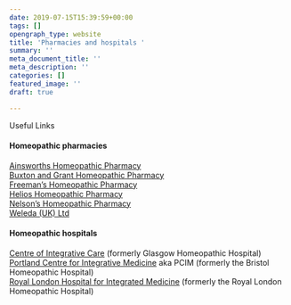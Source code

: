 ```yaml
---
date: 2019-07-15T15:39:59+00:00
tags: []
opengraph_type: website
title: 'Pharmacies and hospitals '
summary: ''
meta_document_title: ''
meta_description: ''
categories: []
featured_image: ''
draft: true

---
```

Useful Links

#### Homeopathic pharmacies

[Ainsworths Homeopathic Pharmacy](http://www.ainsworths.com/)  
[Buxton and Grant Homeopathic Pharmacy](http://www.buxtonandgrantpharmacy.co.uk/)  
[Freeman’s Homeopathic Pharmacy](http://www.freemans.uk.com/)  
[Helios Homeopathic Pharmacy](http://www.helios.co.uk/)  
[Nelson’s Homeopathic Pharmacy](http://www.nelsonshomeopathy.com/)  
[Weleda (UK) Ltd](http://www.weleda.co.uk/)

#### Homeopathic hospitals

[Centre of Integrative Care](http://www.nhsggc.org.uk/patients-and-visitors/main-hospital-sites/gartnavel-campus/nhs-centre-for-integrative-care/) (formerly Glasgow Homeopathic Hospital)  
[Portland Centre for Integrative Medicine](http://portlandcentrehealthcare.co.uk/) aka PCIM (formerly the Bristol Homeopathic Hospital)  
[Royal London Hospital for Integrated Medicine](http://www.uclh.nhs.uk/OurServices/OurHospitals/RLHIM/Pages/Home.aspx) (formerly the Royal London Homeopathic Hospital)